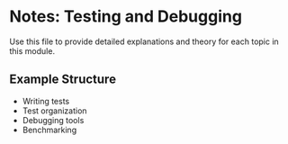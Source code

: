 # Notes: Testing and Debugging

Use this file to provide detailed explanations and theory for each topic in this module.

## Example Structure
- Writing tests
- Test organization
- Debugging tools
- Benchmarking
